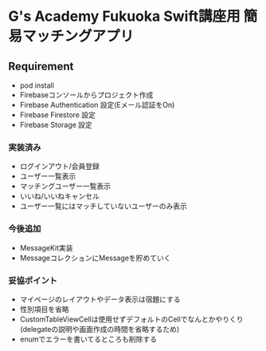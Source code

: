 # G's Academy Fukuoka Swift講座用 簡易マッチングアプリ

## Requirement
- pod install
- Firebaseコンソールからプロジェクト作成
- Firebase Authentication 設定(Eメール認証をOn)
- Firebase Firestore 設定
- Firebase Storage 設定

### 実装済み
- ログインアウト/会員登録
- ユーザー一覧表示
- マッチングユーザー一覧表示
- いいね/いいねキャンセル
- ユーザー一覧にはマッチしていないユーザーのみ表示

### 今後追加
- MessageKit実装
- MessageコレクションにMessageを貯めていく

### 妥協ポイント
- マイページのレイアウトやデータ表示は宿題にする
- 性別項目を省略
- CustomTableViewCellは使用せずデフォルトのCellでなんとかやりくり(delegateの説明や画面作成の時間を省略するため)
- enumでエラーを書いてるところも削除する
